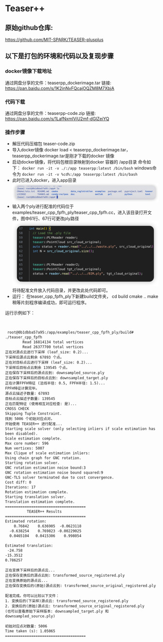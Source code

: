 # Teaser++

## 原始github仓库:
https://github.com/MIT-SPARK/TEASER-plusplus

## 以下是打包的环境和代码以及复现步骤

### docker镜像下载地址

通过网盘分享的文件：teaserpp_dockerimage.tar
链接: https://pan.baidu.com/s/1K2inNvFQcajOQZM8M7XbjA


### 代码下载
通过网盘分享的文件：teaserpp-code.zip
链接: https://pan.baidu.com/s/1LafNxmlViU2mf-dGlZeiYQ

### 操作步骤
- 解压代码压缩包 teaser-code.zip 
- 导入docker镜像 docker load < teaserpp_dockerimage.tar，teaserpp_dockerimage.tar是刚才下载的docker 镜像
- 启动docker镜像，将代码包根目录映射到docker 容器的 /app目录
命令如下：
`docker run -it -v ./:/app teaserpp:latest /bin/bash`
windows命令为 `docker run -it -v %cd%:/app teaserpp:latest /bin/bash`
- 此时已进入docker，进入app目录
![img1](imgs/1748941047445.jpg)
- 输入两个ply进行配准的代码位于examples/teaser_cpp_fpfh_ply/teaser_cpp_fpfh.cc，进入该目录打开文件，图中61行、67行可更改ply路径
![img2](imgs/iShot_2025-06-03_17.00.39.png)
将待配准文件放入代码目录，并更改此处代码即可。
- 运行：
在teaser_cpp_fpfh_ply下新建build文件夹，
cd build
cmake ..
make 
稍等片刻程序编译成功，即可运行程序。

运行示例如下：
```


 root@0b1dbba57a95:/app/examples/teaser_cpp_fpfh_ply/build# ./teaser_cpp_fpfh 
        Read 16814134 total vertices 
        Read 26377700 total vertices 
正在对源点云进行下采样 (leaf_size: 0.2)...
下采样后源点云剩余 67893 个点。
正在对目标点云进行下采样 (leaf_size: 0.2)...
下采样后目标点云剩余 139545 个点。
正在保存下采样后的源点云到: downsampled_source.ply
正在保存下采样后的目标点云到: downsampled_target.ply
正在计算FPFH特征 (法线半径: 0.5, FPFH半径: 1.5)...
FPFH特征计算完毕。
源点云描述子数量: 67893
目标点云描述子数量: 139545
正在匹配特征 (使用相互对应检查: 是)...
CROSS CHECK
Skipping Tuple Constraint.
找到 5006 个初始对应点对。
开始使用 TEASER++ 进行配准...
Starting scale solver (only selecting inliers if scale estimation has been disabled).
Scale estimation complete.
Max core number: 596
Num vertices: 5007
Max Clique of scale estimation inliers: 
Using chain graph for GNC rotation.
Starting rotation solver.
GNC rotation estimation noise bound:3
GNC rotation estimation noise bound squared:9
GNC-TLS solver terminated due to cost convergence.
Cost diff: 0
Iterations: 17
Rotation estimation complete.
Starting translation solver.
Translation estimation complete.
=====================================
          TEASER++ Results           
=====================================
Estimated rotation: 
    0.76842    0.636905  -0.0623118
  -0.638254    0.769823 -0.00229025
  0.0465104   0.0415306    0.998054

Estimated translation: 
 -24.758
-15.3512
0.786257

正在变换下采样后的源点云...
正在保存变换后的源点云到: transformed_source_registered.ply
正在变换原始的源点云...
正在保存变换后的(原始)源点云到: transformed_source_original_registered.ply

配准完成。你可以比较以下文件：
1. 变换后的(下采样)源点云: transformed_source_registered.ply
2. 变换后的(原始)源点云: transformed_source_original_registered.ply
(也可以查看原始下采样版本: downsampled_target.ply 和 downsampled_source.ply)

初始对应点对数量: 5006
Time taken (s): 1.05065
=====================================
```